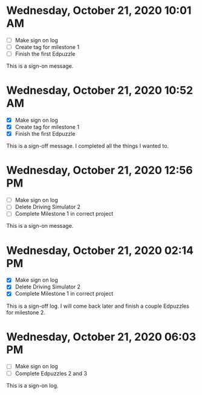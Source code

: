 # Wednesday, October 21, 2020 10:01 AM
- [ ] Make sign on log
- [ ] Create tag for milestone 1
- [ ] Finish the first Edpuzzle

This is a sign-on message.

# Wednesday, October 21, 2020 10:52 AM
- [X] Make sign on log
- [X] Create tag for milestone 1
- [X] Finish the first Edpuzzle

This is a sign-off message. I completed all the things I wanted to.

# Wednesday, October 21, 2020 12:56 PM
- [ ] Make sign on log
- [ ] Delete Driving Simulator 2
- [ ] Complete Milestone 1 in correct project

This is a sign-on message.
# Wednesday, October 21, 2020 02:14 PM
- [X] Make sign on log
- [X] Delete Driving Simulator 2
- [X] Complete Milestone 1 in correct project

This is a sign-off log. I will come back later and finish a couple Edpuzzles for milestone 2.

# Wednesday, October 21, 2020 06:03 PM
- [ ] Make sign on log
- [ ] Complete Edpuzzles 2 and 3

This is a sign-on log.
